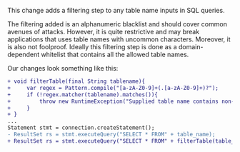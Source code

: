 This change adds a filtering step to any table name inputs in SQL queries. 

The filtering added is an alphanumeric blacklist and should cover common avenues of attacks. However, it is quite 
restrictive and may break applications that uses table names with uncommon characters. Moreover, it is also not 
foolproof. Ideally this filtering step is done as a domain-dependent whitelist that contains all the allowed table 
names.

Our changes look something like this:

```diff
+ void filterTable(final String tablename){
+ 	  var regex = Pattern.compile("[a-zA-Z0-9]+(.[a-zA-Z0-9]+)?");
+ 	  if (!regex.matcher(tablename).matches()){
+ 		  throw new RuntimeException("Supplied table name contains non-alphanumeric characters");
+ 	  }
+ }
...
Statement stmt = connection.createStatement();
- ResultSet rs = stmt.executeQuery("SELECT * FROM" + table_name); 
+ ResultSet rs = stmt.executeQuery("SELECT * FROM" + filterTable(table_name)); 
```
